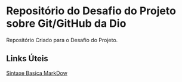 # Repositório do Desafio do Projeto sobre Git/GitHub da Dio
Repositório Criado para o Desafio do Projeto.

## Links  Úteis
[Sintaxe Basica MarkDow](https://www.markdownguide.org/getting-started/)


